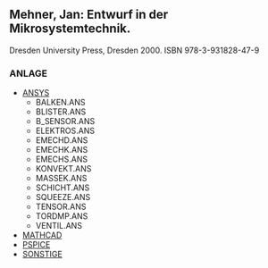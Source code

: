 ## Mehner, Jan: Entwurf in der Mikrosystemtechnik. 

Dresden University Press, Dresden 2000. ISBN 978-3-931828-47-9

### ANLAGE

 * [ANSYS](https://github.com/Kolchuzhin/LMGT_code/tree/master/Jan_Mehner/Entwurf_in_der_Mikrosystemtechnik/Anlage/ANSYS)
   - BALKEN.ANS
   - BLISTER.ANS
   - B_SENSOR.ANS
   - ELEKTROS.ANS
   - EMECHD.ANS
   - EMECHK.ANS
   - EMECHS.ANS
   - KONVEKT.ANS
   - MASSEK.ANS
   - SCHICHT.ANS
   - SQUEEZE.ANS
   - TENSOR.ANS
   - TORDMP.ANS
   - VENTIL.ANS 
 * [MATHCAD](https://github.com/Kolchuzhin/LMGT_code/tree/master/Jan_Mehner/Entwurf_in_der_Mikrosystemtechnik/Anlage/MATHCAD)
 * [PSPICE](https://github.com/Kolchuzhin/LMGT_code/tree/master/Jan_Mehner/Entwurf_in_der_Mikrosystemtechnik/Anlage/PSPICE)
 * [SONSTIGE](https://github.com/Kolchuzhin/LMGT_code/tree/master/Jan_Mehner/Entwurf_in_der_Mikrosystemtechnik/Anlage/SONSTIGE)
